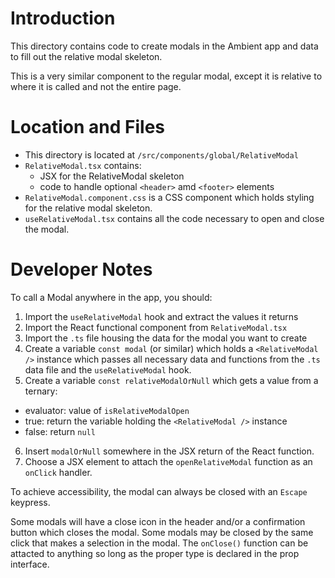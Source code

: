 # Introduction

This directory contains code to create modals in the Ambient app and data to fill out the relative modal skeleton.

This is a very similar component to the regular modal, except it is relative to where it is called and not the entire page.

# Location and Files

* This directory is located at `/src/components/global/RelativeModal`
* `RelativeModal.tsx` contains:
    * JSX for the RelativeModal skeleton
    * code to handle optional `<header>` amd `<footer>` elements
* `RelativeModal.component.css` is a CSS component which holds styling for the relative modal skeleton.
* `useRelativeModal.tsx` contains all the code necessary to open and close the modal.

# Developer Notes

To call a Modal anywhere in the app, you should:
1. Import the `useRelativeModal` hook and extract the values it returns
2. Import the React functional component from `RelativeModal.tsx`
3. Import the `.ts` file housing the data for the modal you want to create
4. Create a variable `const modal` (or similar) which holds a `<RelativeModal />` instance which passes all necessary data and functions from the `.ts` data file and the `useRelativeModal` hook.
5. Create a variable `const relativeModalOrNull` which gets a value from a ternary:
  - evaluator: value of `isRelativeModalOpen`
  - true: return the variable holding the `<RelativeModal />` instance
  - false: return `null`
6. Insert `modalOrNull` somewhere in the JSX return of the React function.
7. Choose a JSX element to attach the `openRelativeModal` function as an `onClick` handler.


To achieve accessibility, the modal can always be closed with an `Escape` keypress.

Some modals will have a close icon in the header and/or a confirmation button which closes the modal.  Some modals may be closed by the same click that makes a selection in the modal.  The `onClose()` function can be attacted to anything so long as the proper type is declared in the prop interface.